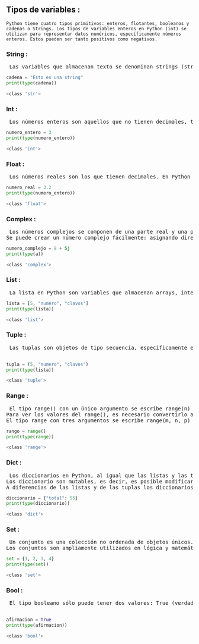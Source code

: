 ## Tipos de variables :

    Python tiene cuatro tipos primitivos: enteros, flotantes, booleanos y cadenas o Strings. Los tipos de variables enteros en Python (int) se utilizan para representar datos numéricos, específicamente números enteros. Estos pueden ser tanto positivos como negativos.

### String :
 <pre> Las variables que almacenan texto se denominan strings (str). Tienen que estar entre comillas sencillas(‘) o dobles ("), o si el texto ocupa varias líneas, entre triples comillas dobles (""" """)) . 
</pre>
``` python
cadena = "Esto es una string" 
print(type(cadena)) 
```
```bash
<class 'str'> 
```

### Int :

<pre> Los números enteros son aquellos que no tienen decimales, tanto positivos como negativos (además del cero). En Python se pueden representar mediante el tipo int (de integer, entero) o el tipo long (largo). La única diferencia es que el tipo long permite almacenarnúmeros más grandes. Es aconsejable no utilizar el tipo long a menos que sea necesario, para no malgastar memoria.
</pre>
``` python
numero_entero = 3 
print(type(numero_entero)) 
```
``` bash
<class 'int'> 
```

### Float :

<pre> Los números reales son los que tienen decimales. En Python se expresan mediante el tipo float. </pre>

``` python
numero_real = 3.2 
print(type(numero_entero)) 
```
``` bash
<class 'float'> 
```


### Complex :

<pre> Los números complejos se componen de una parte real y una parte imaginaria. En Python, la parte imaginaria se puede expresar simplemente agregando una j o una J después del número.
Se puede crear un número complejo fácilmente: asignando directamente la parte real e imaginaria a una variable. El siguiente código de ejemplo demuestra cómo puede crear un número complejo en Python:
</pre>
``` python
numero_complejo = 8 + 5j 
print(type(a)) 
```
``` bash
<class 'complex'> 
```

### List :

<pre> La lista en Python son variables que almacenan arrays, internamente cada posición puede ser un tipo de datos distinto.
</pre>
``` python
lista = [5, "numero", "clavos"] 
print(type(lista)) 
```
```bash
<class 'list'> 
```

### Tuple :

<pre> Las tuplas son objetos de tipo secuencia, específicamente es un tipo de dato lista inmutable. Esta no puede modificarse de ningún modo después de su creación.

</pre>

``` python
tupla = (5, "numero", "clavos") 
print(type(lista)) 
```
``` bash
<class 'tuple'> 
```

### Range :

<pre> El tipo range() con un único argumento se escribe range(n) y crea una lista inmutable de n números enteros consecutivos que empieza en 0 y acaba en n - 1.
Para ver los valores del range(), es necesario convertirlo a lista mediante la función list(). 
El tipo range con tres argumentos se escribe range(m, n, p) y crea una lista inmutable de enteros que empieza en m y acaba justo antes de superar o igualar a n, aumentando los valores de p en p. Si p es negativo, los valores van disminuyendo de p en p.</pre>
``` python
rango = range() 
print(type(range)) 
```
``` bash
<class 'range'> 
```
### Dict :

<pre> Los diccionarios en Python, al igual que las listas y las tuplas, nos permiten almacenar diferentes tipos de datos: Strings, enteros, flotantes, booleanos, tuplas, listas e inclusive otros diccionarios.
Los diccionario son mutables, es decir, es posible modificar su longitud, podemos agregar o quitar elementos de él; de igual forma todos los valores almacenados en el diccionario pueden ser modificados.
A diferencias de las listas y de las tuplas los diccionarios no se rigen por la regla de los índices, no, nada de eso, en este caso todos los valores que se almacenen en el diccionario no corresponderá a un índice, si no a una llave.
</pre>

``` python
diccionario = {"total": 55} 
print(type(diccionario)) 
```
```bash
<class 'dict'> 
```
### Set :

<pre> Un conjunto es una colección no ordenada de objetos únicos. Python provee este tipo de datos «por defecto» al igual que otras colecciones más convencionales como las listas, tuplas y diccionarios.
Los conjuntos son ampliamente utilizados en lógica y matemática, y desde el lenguaje podemos sacar provecho de sus propiedades para crear código más eficiente y legible en menos tiempo.</pre>
``` python
set = {1, 2, 3, 4} 
print(type(set))
```
``` bash
<class 'set'> 
```

### Bool :

<pre> El tipo booleano sólo puede tener dos valores: True (verdadero) y False (falso). Estos valores son especialmente importantes para las expresiones condicionales y los bucles, como verá más adelante.

</pre>

``` python
afirmacion = True 
print(type(afirmacion)) 
```
``` bash
<class 'bool'> 
```